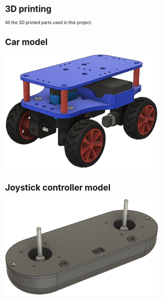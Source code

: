 # 3D printing

All the 3D printed parts used in this project.


# Car model

![](/3d_printing/3dprinting_imgs/car_model.png)


# Joystick controller model

![](/3d_printing/3dprinting_imgs/controller_model.png)